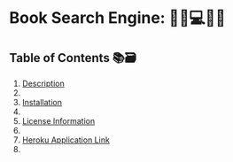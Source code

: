 # Book Search Engine: :blue_book::closed_book::computer::green_book::orange_book:

## Table of Contents :books::card_file_box:

1.  [Description](#Description)
2.  
3.  [Installation](#Installation)
4.
5.  [License Information](#License-Information)
6.
7.  [Heroku Application Link](#Heroku-Application-Link)
8.

<br>

